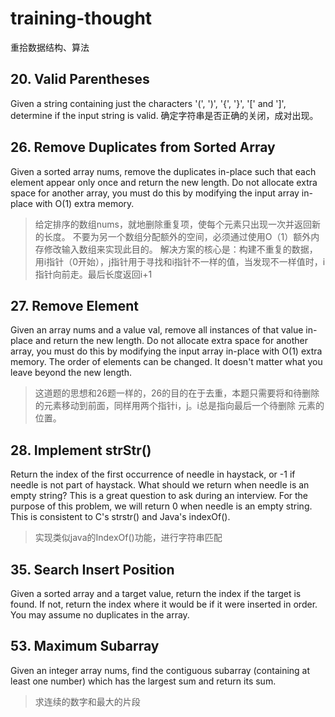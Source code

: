 # training-thought
重拾数据结构、算法

## 20. Valid Parentheses
Given a string containing just the characters '(', ')', '{', '}', '[' and ']', determine if the input string is valid.
确定字符串是否正确的关闭，成对出现。

## 26. Remove Duplicates from Sorted Array
Given a sorted array nums, remove the duplicates in-place such that each element appear only once and return the new length.
Do not allocate extra space for another array, you must do this by modifying the input array in-place with O(1) extra memory.
> 给定排序的数组nums，就地删除重复项，使每个元素只出现一次并返回新的长度。 不要为另一个数组分配额外的空间，必须通过使用O（1）额外内存修改输入数组来实现此目的。
> 解决方案的核心是：构建不重复的数据，用i指针（0开始），j指针用于寻找和i指针不一样的值，当发现不一样值时，i指针向前走。最后长度返回i+1

## 27. Remove Element
Given an array nums and a value val, remove all instances of that value in-place and return the new length.
Do not allocate extra space for another array, you must do this by modifying the input array in-place with O(1) extra memory.
The order of elements can be changed. It doesn't matter what you leave beyond the new length.
> 这道题的思想和26题一样的，26的目的在于去重，本题只需要将和待删除的元素移动到前面，同样用两个指针i，j。i总是指向最后一个待删除
元素的位置。

## 28. Implement strStr()
Return the index of the first occurrence of needle in haystack, or -1 if needle is not part of haystack.
What should we return when needle is an empty string? This is a great question to ask during an interview.
For the purpose of this problem, we will return 0 when needle is an empty string. This is consistent to C's strstr() and Java's indexOf().
> 实现类似java的IndexOf()功能，进行字符串匹配

## 35. Search Insert Position
Given a sorted array and a target value, return the index if the target is found. If not, return the index where it would be if it were inserted in order.
You may assume no duplicates in the array.

## 53. Maximum Subarray
Given an integer array nums, find the contiguous subarray (containing at least one number) which has the largest sum and return its sum.
> 求连续的数字和最大的片段